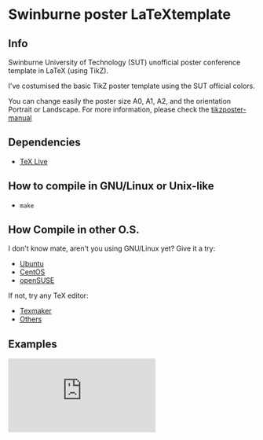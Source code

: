 # Swinburne poster LaTeXtemplate


## Info
Swinburne University of Technology (SUT) unofficial poster conference template in LaTeX (using TikZ).

I've costumised the basic TikZ poster template using the SUT official colors. 

You can change easily the poster size A0, A1, A2, and the orientation Portrait or Landscape. For more information, please check the [tikzposter-manual](https://github.com/FelipMarti/Swinburne-poster-LaTeX-template/blob/master/tikzposter-manual.pdf)


## Dependencies
* [TeX Live](https://www.tug.org/texlive/)


## How to compile in GNU/Linux or Unix-like
* `make`

## How Compile in other O.S.
I don't know mate, aren't you using GNU/Linux yet? Give it a try:
* [Ubuntu](https://www.ubuntu.com/desktop)
* [CentOS](https://www.centos.org/)
* [openSUSE](https://www.opensuse.org/)

If not, try any TeX editor:
* [Texmaker](https://en.wikipedia.org/wiki/Texmaker)
* [Others](https://en.wikipedia.org/wiki/Comparison_of_TeX_editors)


## Examples
![OzCHI 2016](https://github.com/FelipMarti/Swinburne-poster-LaTeX-template/blob/master/examples/OzCHI2016.pdf)


